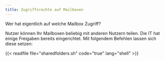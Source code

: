 ```yaml
---
title: Zugriffsrechte auf Mailboxen
---
```


Wer hat eigentlich auf welche Mailbox Zugriff?

Nutzer können Ihr Mailboxen beliebig mit anderen Nutzern teilen. Die IT hat
einige Freigaben bereits eingerichtet. Mit folgendem Befehlen lassen sich diese
setzen:

{{< readfile file="sharedfolders.sh" code="true" lang="shell" >}}
